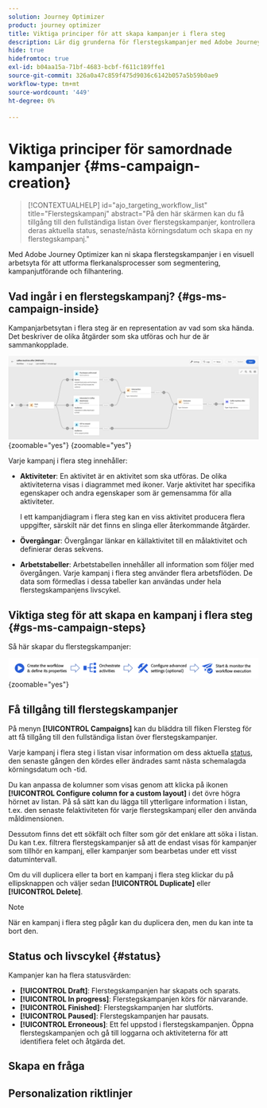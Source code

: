 ```yaml
---
solution: Journey Optimizer
product: journey optimizer
title: Viktiga principer för att skapa kampanjer i flera steg
description: Lär dig grunderna för flerstegskampanjer med Adobe Journey Optimizer
hide: true
hidefromtoc: true
exl-id: b04aa15a-71bf-4683-bcbf-f611c189ffe1
source-git-commit: 326a0a47c859f475d9036c6142b057a5b59b0ae9
workflow-type: tm+mt
source-wordcount: '449'
ht-degree: 0%

---
```


# Viktiga principer för samordnade kampanjer {#ms-campaign-creation}

>[!CONTEXTUALHELP]
>id="ajo_targeting_workflow_list"
>title="Flerstegskampanj"
>abstract="På den här skärmen kan du få tillgång till den fullständiga listan över flerstegskampanjer, kontrollera deras aktuella status, senaste/nästa körningsdatum och skapa en ny flerstegskampanj."

Med Adobe Journey Optimizer kan ni skapa flerstegskampanjer i en visuell arbetsyta för att utforma flerkanalsprocesser som segmentering, kampanjutförande och filhantering.

## Vad ingår i en flerstegskampanj? {#gs-ms-campaign-inside}

Kampanjarbetsytan i flera steg är en representation av vad som ska hända. Det beskriver de olika åtgärder som ska utföras och hur de är sammankopplade.

![](assets/workflow-example.png){zoomable="yes"} {zoomable="yes"}

Varje kampanj i flera steg innehåller:

* **Aktiviteter**: En aktivitet är en aktivitet som ska utföras. De olika aktiviteterna visas i diagrammet med ikoner. Varje aktivitet har specifika egenskaper och andra egenskaper som är gemensamma för alla aktiviteter.

  I ett kampanjdiagram i flera steg kan en viss aktivitet producera flera uppgifter, särskilt när det finns en slinga eller återkommande åtgärder.

* **Övergångar**: Övergångar länkar en källaktivitet till en målaktivitet och definierar deras sekvens.

* **Arbetstabeller**: Arbetstabellen innehåller all information som följer med övergången. Varje kampanj i flera steg använder flera arbetsflöden. De data som förmedlas i dessa tabeller kan användas under hela flerstegskampanjens livscykel.

## Viktiga steg för att skapa en kampanj i flera steg {#gs-ms-campaign-steps}

Så här skapar du flerstegskampanjer:

![](assets/workflow-creation-process.png){zoomable="yes"}

## Få tillgång till flerstegskampanjer

På menyn **[!UICONTROL Campaigns]** kan du bläddra till fliken Flersteg för att få tillgång till den fullständiga listan över flerstegskampanjer.

Varje kampanj i flera steg i listan visar information om dess aktuella [status](#status), den senaste gången den kördes eller ändrades samt nästa schemalagda körningsdatum och -tid.

Du kan anpassa de kolumner som visas genom att klicka på ikonen **[!UICONTROL Configure column for a custom layout]** i det övre högra hörnet av listan. På så sätt kan du lägga till ytterligare information i listan, t.ex. den senaste felaktiviteten för varje flerstegskampanj eller den använda måldimensionen.

Dessutom finns det ett sökfält och filter som gör det enklare att söka i listan. Du kan t.ex. filtrera flerstegskampanjer så att de endast visas för kampanjer som tillhör en kampanj, eller kampanjer som bearbetas under ett visst datumintervall.

Om du vill duplicera eller ta bort en kampanj i flera steg klickar du på ellipsknappen och väljer sedan **[!UICONTROL Duplicate]** eller **[!UICONTROL Delete]**.

>[!NOTE]
>
>När en kampanj i flera steg pågår kan du duplicera den, men du kan inte ta bort den.

## Status och livscykel {#status}

Kampanjer kan ha flera statusvärden:

* **[!UICONTROL Draft]**: Flerstegskampanjen har skapats och sparats.
* **[!UICONTROL In progress]**: Flerstegskampanjen körs för närvarande.
* **[!UICONTROL Finished]**: Flerstegskampanjen har slutförts.
* **[!UICONTROL Paused]**: Flerstegskampanjen har pausats.
* **[!UICONTROL Erroneous]**: Ett fel uppstod i flerstegskampanjen. Öppna flerstegskampanjen och gå till loggarna och aktiviteterna för att identifiera felet och åtgärda det.


## Skapa en fråga

## Personalization riktlinjer
